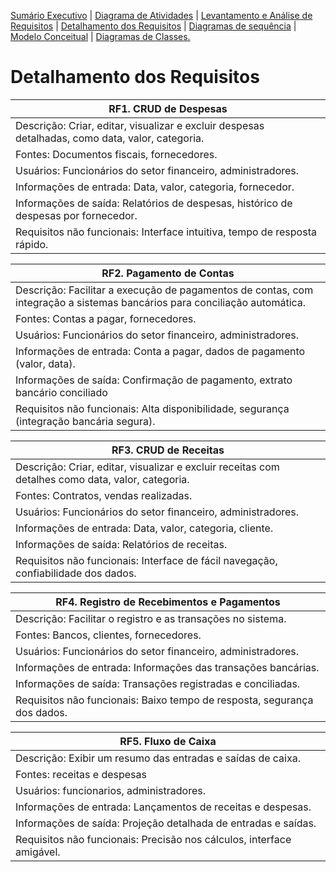 [Sumário Executivo](README.SE.md) | [Diagrama de Atividades](README.DA.md) | [Levantamento e Análise de Requisitos](README.LAR.md) | [Detalhamento dos Requisitos](README.DR.md) | [Diagramas de sequência]() | [Modelo Conceitual](README.MC.md) | [Diagramas de Classes.](README.DC.md) 

# Detalhamento dos Requisitos


|RF1. CRUD de Despesas|
|-----------------------|
|Descrição: Criar, editar, visualizar e excluir despesas detalhadas, como data, valor, categoria.|
|Fontes: Documentos fiscais, fornecedores.|
|Usuários: Funcionários do setor financeiro, administradores.|
|Informações de entrada: Data, valor, categoria, fornecedor.|
|Informações de saída: Relatórios de despesas, histórico de despesas por fornecedor.|
|Requisitos não funcionais: Interface intuitiva, tempo de resposta rápido.|

|RF2. Pagamento de Contas|
|-----------------------|
|Descrição: Facilitar a execução de pagamentos de contas, com integração a sistemas bancários para conciliação automática.|
|Fontes: Contas a pagar, fornecedores.|
|Usuários: Funcionários do setor financeiro, administradores.|
|Informações de entrada: Conta a pagar, dados de pagamento (valor, data).|
|Informações de saída: Confirmação de pagamento, extrato bancário conciliado|
|Requisitos não funcionais: Alta disponibilidade, segurança (integração bancária segura).|

|RF3. CRUD de Receitas|
|-----------------------|
|Descrição: Criar, editar, visualizar e excluir receitas com detalhes como data, valor, categoria.|
|Fontes: Contratos, vendas realizadas.|
|Usuários: Funcionários do setor financeiro, administradores.|
|Informações de entrada: Data, valor, categoria, cliente.|
|Informações de saída: Relatórios de receitas.|
|Requisitos não funcionais: Interface de fácil navegação, confiabilidade dos dados.|

|RF4. Registro de Recebimentos e Pagamentos|
|-----------------------|
|Descrição:  Facilitar o registro e as transações no sistema.|
|Fontes: Bancos, clientes, fornecedores.|
|Usuários: Funcionários do setor financeiro, administradores.|
|Informações de entrada:  Informações das transações bancárias.|
|Informações de saída: Transações registradas e conciliadas.|
|Requisitos não funcionais: Baixo tempo de resposta, segurança dos dados.|

|RF5. Fluxo de Caixa|
|-----------------------|
|Descrição: Exibir um resumo das entradas e saídas de caixa.|
|Fontes: receitas e despesas|
|Usuários: funcionarios, administradores.|
|Informações de entrada: Lançamentos de receitas e despesas.|
|Informações de saída: Projeção detalhada de entradas e saídas.|
|Requisitos não funcionais: Precisão nos cálculos, interface amigável.|

